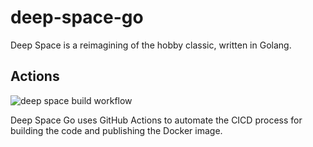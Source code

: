 # deep-space-go

Deep Space is a reimagining of the hobby classic, written in Golang.

## Actions

![deep space build workflow](https://github.com/davidvader/deep-space-go/actions/workflows/build.yml/badge.svg)

Deep Space Go uses GitHub Actions to automate the CICD process for building the code and publishing the Docker image.
